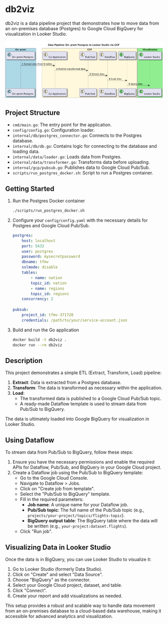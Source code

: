 # db2viz

db2viz is a data pipeline project that demonstrates how to move data from an on-premises database (Postgres) to Google Cloud BigQuery for visualization in Looker Studio.

![db2viz](assets/db2viz.png)

## Project Structure

- `cmd/main.go`: The entry point for the application.
- `config/config.go`: Configuration loader.
- `internal/db/postgres_connector.go`: Connects to the Postgres database.
- `internal/db/db.go`: Contains logic for connecting to the database and loading data.
- `internal/data/loader.go`: Loads data from Postgres.
- `internal/data/transformer.go`: Transforms data before uploading.
- `internal/gcp/pubsub.go`: Publishes data to Google Cloud Pub/Sub.
- `scripts/run_postgres_docker.sh`: Script to run a Postgres container.

## Getting Started

1. Run the Postgres Docker container

    ```sh
    ./scripts/run_postgres_docker.sh
    ```

2. Configure your `config/config.yaml` with the necessary details for Postgres and Google Cloud Pub/Sub.

    ```yaml
    postgres:
        host: localhost
        port: 5432
        user: postgres
        password: mysecretpassword
        dbname: tfmv
        sslmode: disable
        tables:
            - name: nation
            topic_id: nation
            - name: regions
            topic_id: regions
        concurrency: 2

    pubsub:
        project_id: tfmv-371720
        credentials: /path/to/your/service-account.json 
    ```

3. Build and run the Go application

    ```sh
    docker build -t db2viz .
    docker run --rm db2viz
    ```

## Description

This project demonstrates a simple ETL (Extract, Transform, Load) pipeline:

1. **Extract**: Data is extracted from a Postgres database.
2. **Transform**: The data is transformed as necessary within the application.
3. **Load**: 
   - The transformed data is published to a Google Cloud Pub/Sub topic.
   - A ready-made Dataflow template is used to stream data from Pub/Sub to BigQuery.

The data is ultimately loaded into Google BigQuery for visualization in Looker Studio.

## Using Dataflow

To stream data from Pub/Sub to BigQuery, follow these steps:

1. Ensure you have the necessary permissions and enable the required APIs for Dataflow, Pub/Sub, and BigQuery in your Google Cloud project.
2. Create a Dataflow job using the Pub/Sub to BigQuery template:
    - Go to the Google Cloud Console.
    - Navigate to Dataflow > Jobs.
    - Click on "Create job from template".
    - Select the "Pub/Sub to BigQuery" template.
    - Fill in the required parameters:
        - **Job name**: A unique name for your Dataflow job.
        - **Pub/Sub topic**: The full name of the Pub/Sub topic (e.g., `projects/your-project/topics/flights-topic`).
        - **BigQuery output table**: The BigQuery table where the data will be written (e.g., `your-project:dataset.flights`).
    - Click "Run job".

## Visualizing Data in Looker Studio

Once the data is in BigQuery, you can use Looker Studio to visualize it:

1. Go to Looker Studio (formerly Data Studio).
2. Click on "Create" and select "Data Source".
3. Choose "BigQuery" as the connector.
4. Select your Google Cloud project, dataset, and table.
5. Click "Connect".
6. Create your report and add visualizations as needed.

This setup provides a robust and scalable way to handle data movement from an on-premises database to a cloud-based data warehouse, making it accessible for advanced analytics and visualization.
